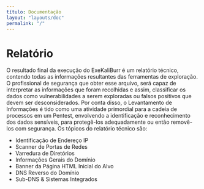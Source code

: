 ```yaml
---
título: Documentação
layout: "layouts/doc"
permalink: "/"
---
```


# Relatório

O resultado final da execução do ExeKaliBurr é um relatório técnico, contendo todas as informações resultantes das ferramentas de exploração. O profissional de segurança que obter esse arquivo, será capaz de interpretar as informações que foram recolhidas e assim, classificar os dados como vulnerabilidades a serem exploradas ou falsos positivos que devem ser desconsiderados. Por conta disso, o Levantamento de Informações é tido como uma atividade primordial para a cadeia de processos em um Pentest, envolvendo a identificação e reconhecimento dos dados sensíveis, para protegê-los adequadamente ou então removê-los com segurança. Os tópicos do relatório técnico são:

* Identificação de Endereço IP
* Scanner de Portas de Redes
* Varredura de Diretórios
* Informações Gerais do Domínio
* Banner da Página HTML Inicial do Alvo
* DNS Reverso do Domínio
* Sub-DNS & Sistemas Integrados
